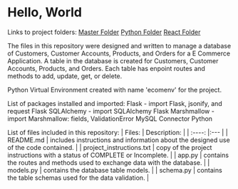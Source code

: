 # **Hello, World**

Links to project folders:
[Master Folder](https://github.com/Kjones6052/E_Commerce_API_Mini_Project/tree/master)
[Python Folder](https://github.com/Kjones6052/E_Commerce_API_Mini_Project/tree/master/M6-Python)
[React Folder](https://github.com/Kjones6052/E_Commerce_API_Mini_Project/tree/master/M11-React/eCommerceReact)

The files in this repository were designed and written to manage a database of Customers, Customer Accounts, Products, and Orders for a E Commerce Application. A table in the database is created for Customers, Customer Accounts, Products, and Orders. Each table has enpoint routes and methods to add, update, get, or delete. 

Python Virtual Environment created with name 'ecomenv' for the project.

List of packages installed and imported:
Flask - import Flask, jsonify, and request
Flask SQLAlchemy - import SQLAlchemy
Flask Marshmallow - import Marshmallow: fields, ValidationError
MySQL Connector Python

List of files included in this repository:
| Files: | Description: |
| :----: |:---   |
| README.md | includes instructions and information about the designed use of the code contained. |
| project_instructions.txt | copy of the project instructions with a status of COMPLETE or Incomplete. |
| app.py | contains the routes and methods used to exchange data with the database. |
| models.py | contains the database table models. |
| schema.py | contains the table schemas used for the data validation. |